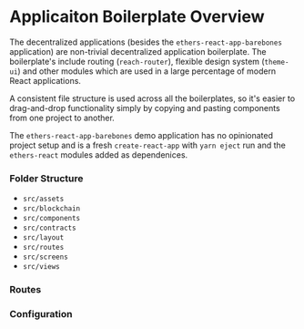 # Applicaiton Boilerplate Overview

The decentralized applications (besides the `ethers-react-app-barebones` application) are non-trivial decentralized application boilerplate. The boilerplate's include routing (`reach-router`), flexible design system (`theme-ui`) and other modules which are used in a large percentage of modern React applications.

A consistent file structure is used across all the boilerplates, so it's easier to drag-and-drop functionality simply by copying and pasting components from one project to another.

The `ethers-react-app-barebones` demo application has no opinionated project setup and is a fresh `create-react-app` with `yarn eject` run and the `ethers-react` modules added as dependenices.

### Folder Structure

- `src/assets`
- `src/blockchain`
- `src/components`
- `src/contracts`
- `src/layout`
- `src/routes`
- `src/screens`
- `src/views`

### Routes

### Configuration
